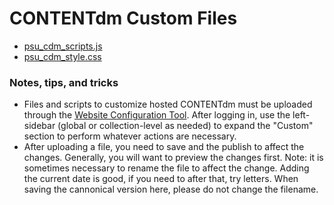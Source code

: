 # CONTENTdm Custom Files
 * [psu_cdm_scripts.js](https://git.psu.edu/digipres/contentdm/blob/master/customizations/psu_cdm_scripts.js)
 * [psu_cdm_style.css](https://git.psu.edu/digipres/contentdm/blob/master/customizations/psu_cdm_style.css)
 

### Notes, tips, and tricks
  * Files and scripts to customize hosted CONTENTdm must be uploaded through the [Website Configuration Tool](https://cdm17287.contentdm.oclc.org/login/configtool). After logging in, use the left-sidebar (global or collection-level as needed) to expand the "Custom" section to perform whatever actions are necessary.
  * After uploading a file, you need to save and the publish to affect the changes. Generally, you will want to preview the changes first. Note: it is sometimes necessary to rename the file to affect the change. Adding the current date is good, if you need to after that, try letters. When saving the cannonical version here, please do not change the filename.